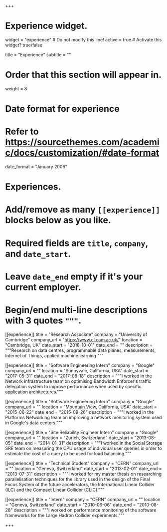 +++
# Experience widget.
widget = "experience"  # Do not modify this line!
active = true  # Activate this widget? true/false

title = "Experience"
subtitle = ""

# Order that this section will appear in.
weight = 8

# Date format for experience
#   Refer to https://sourcethemes.com/academic/docs/customization/#date-format
date_format = "January 2006"

# Experiences.
#   Add/remove as many `[[experience]]` blocks below as you like.
#   Required fields are `title`, `company`, and `date_start`.
#   Leave `date_end` empty if it's your current employer.
#   Begin/end multi-line descriptions with 3 quotes `"""`.
[[experience]]
  title = "Research Associate"
  company = "University of Cambridge"
  company_url = "https://www.cl.cam.ac.uk/"
  location = "Cambridge, UK"
  date_start = "2018-10-01"
  date_end = ""
  description = """Research on data centres, programmable data planes, measurements, Internet of Things, applied machine learning
  """

[[experience]]
  title = "Software Engineering Intern"
  company = "Google"
  company_url = ""
  location = "Sunnyvale, California, USA"
  date_start = "2017-05-31"
  date_end = "2017-08-18"
  description = """I worked in the Network Infrastructure team on optimising Bandwidth Enforcer's traffic delegation system to improve performance when used by specific application architectures."""

[[experience]]
  title = "Software Engineering Intern"
  company = "Google"
  company_url = ""
  location = "Mountain View, California, USA"
  date_start = "2015-06-22"
  date_end = "2015-09-26"
  description = """I worked in the Platforms Networking team on improving a network monitoring system used in Google's data centers."""

[[experience]]
  title = "Site Reliability Engineer Intern"
  company = "Google"
  company_url = ""
  location = "Zurich, Switzerland"
  date_start = "2013-08-05"
  date_end = "2014-01-31"
  description = """I worked in the Social Storage SRE team on measuring the CPU usage of individual user queries in order to estimate the cost of a query to be used for load balancing."""

[[experience]]
  title = "Technical Student"
  company = "CERN"
  company_url = ""
  location = "Geneva, Switzerland"
  date_start = "2013-02-01"
  date_end = "2013-07-31"
  description = """I worked for my master thesis on researching parallelisation techniques for the library used in the design of the Final Focus System of the future accelerators, the International Linear Collider (ILC) and the Compact Linear Collider (CLIC)."""

[[experience]]
  title = "Intern"
  company = "CERN"
  company_url = ""
  location = "Geneva, Switzerland"
  date_start = "2010-06-06"
  date_end = "2010-08-28"
  description = """I worked on performance monitoring of the software frameworks for the Large Hadron Collider experiments."""

+++

